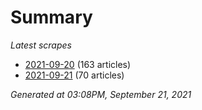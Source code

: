 # Summary
*Latest scrapes*
* [2021-09-20](https://github.com/nuuuwan/news_lk/blob/data/news_lk.2021-09-20.json) (163 articles)
* [2021-09-21](https://github.com/nuuuwan/news_lk/blob/data/news_lk.2021-09-21.json) (70 articles)

*Generated at 03:08PM, September 21, 2021*